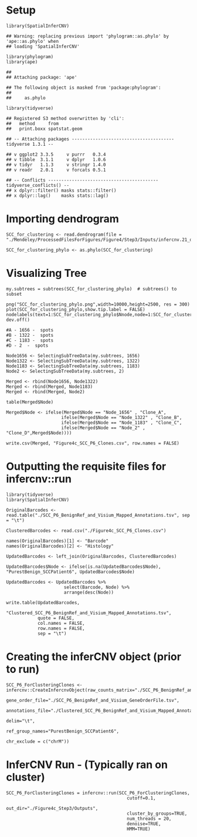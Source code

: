 # Setup

    library(SpatialInferCNV)

    ## Warning: replacing previous import 'phylogram::as.phylo' by 'ape::as.phylo' when
    ## loading 'SpatialInferCNV'

    library(phylogram)
    library(ape)

    ## 
    ## Attaching package: 'ape'

    ## The following object is masked from 'package:phylogram':
    ## 
    ##     as.phylo

    library(tidyverse)

    ## Registered S3 method overwritten by 'cli':
    ##   method     from         
    ##   print.boxx spatstat.geom

    ## -- Attaching packages --------------------------------------- tidyverse 1.3.1 --

    ## v ggplot2 3.3.5     v purrr   0.3.4
    ## v tibble  3.1.1     v dplyr   1.0.6
    ## v tidyr   1.1.3     v stringr 1.4.0
    ## v readr   2.0.1     v forcats 0.5.1

    ## -- Conflicts ------------------------------------------ tidyverse_conflicts() --
    ## x dplyr::filter() masks stats::filter()
    ## x dplyr::lag()    masks stats::lag()

# Importing dendrogram

    SCC_for_clustering <- read.dendrogram(file = "./Mendeley/ProcessedFilesForFigures/Figure4/Step3/Inputs/infercnv.21_denoised.observations_dendrogram.txt")

    SCC_for_clustering_phylo <- as.phylo(SCC_for_clustering)

# Visualizing Tree

    my.subtrees = subtrees(SCC_for_clustering_phylo)  # subtrees() to subset

    png("SCC_for_clustering_phylo.png",width=10000,height=2500, res = 300)
    plot(SCC_for_clustering_phylo,show.tip.label = FALSE)
    nodelabels(text=1:SCC_for_clustering_phylo$Nnode,node=1:SCC_for_clustering_phylo$Nnode+Ntip(SCC_for_clustering_phylo))
    dev.off()

    #A - 1656 -  spots
    #B - 1322 -  spots
    #C - 1183 -  spots
    #D - 2  -  spots

    Node1656 <- SelectingSubTreeData(my.subtrees, 1656)
    Node1322 <- SelectingSubTreeData(my.subtrees, 1322)
    Node1183 <- SelectingSubTreeData(my.subtrees, 1183)
    Node2 <- SelectingSubTreeData(my.subtrees, 2)

    Merged <- rbind(Node1656, Node1322)
    Merged <- rbind(Merged, Node1183)
    Merged <- rbind(Merged, Node2)

    table(Merged$Node)

    Merged$Node <- ifelse(Merged$Node == "Node_1656" , "Clone_A", 
                         ifelse(Merged$Node == "Node_1322" , "Clone_B",
                         ifelse(Merged$Node == "Node_1183" , "Clone_C",
                         ifelse(Merged$Node == "Node_2" , "Clone_D",Merged$Node))))

    write.csv(Merged, "Figure4c_SCC_P6_Clones.csv", row.names = FALSE)

# Outputting the requisite files for infercnv::run

    library(tidyverse)
    library(SpatialInferCNV)

    OriginalBarcodes <- read.table("./SCC_P6_BenignRef_and_Visium_Mapped_Annotations.tsv", sep = "\t")

    ClusteredBarcodes <- read.csv("./Figure4c_SCC_P6_Clones.csv")

    names(OriginalBarcodes)[1] <- "Barcode"
    names(OriginalBarcodes)[2] <- "Histology"

    UpdatedBarcodes <- left_join(OriginalBarcodes, ClusteredBarcodes)

    UpdatedBarcodes$Node <- ifelse(is.na(UpdatedBarcodes$Node), "PurestBenign_SCCPatient6", UpdatedBarcodes$Node)

    UpdatedBarcodes <- UpdatedBarcodes %>%
                          select(Barcode, Node) %>%
                          arrange(desc(Node))

    write.table(UpdatedBarcodes, 
                "Clustered_SCC_P6_BenignRef_and_Visium_Mapped_Annotations.tsv", 
                quote = FALSE, 
                col.names = FALSE, 
                row.names = FALSE, 
                sep = "\t")

# Creating the inferCNV object (prior to run)

    SCC_P6_ForClusteringClones <- infercnv::CreateInfercnvObject(raw_counts_matrix="./SCC_P6_BenignRef_and_Visium_Mapped_Counts.tsv", 
                                                                    gene_order_file="./SCC_P6_BenignRef_and_Visium_GeneOrderFile.tsv",
                                                                    annotations_file="./Clustered_SCC_P6_BenignRef_and_Visium_Mapped_Annotations.tsv",
                                                                    delim="\t",
                                                                    ref_group_names="PurestBenign_SCCPatient6",
                                                                                    chr_exclude = c("chrM"))

# InferCNV Run - (Typically ran on cluster)

    SCC_P6_ForClusteringClones = infercnv::run(SCC_P6_ForClusteringClones,
                                                  cutoff=0.1,
                                                  out_dir="./Figure4c_Step3/Outputs", 
                                                  cluster_by_groups=TRUE,
                                                  num_threads = 20, 
                                                  denoise=TRUE,
                                                  HMM=TRUE)
